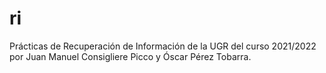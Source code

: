 # ri
Prácticas de Recuperación de Información de la UGR del curso 2021/2022 por Juan Manuel Consigliere Picco y Óscar Pérez Tobarra.
